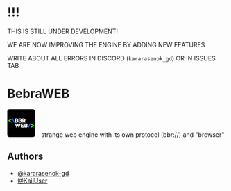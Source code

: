# !!!
THIS IS STILL UNDER DEVELOPMENT!

WE ARE NOW IMPROVING THE ENGINE BY ADDING NEW FEATURES

WRITE ABOUT ALL ERRORS IN DISCORD (`kararasenok_gd`) OR IN ISSUES TAB


# BebraWEB

 <img src="https://raw.githubusercontent.com/kararasenok-gd/bbrweb/main/bbrweb.png" alt="bbrweb" style="width: 64px"> - strange web engine with its own protocol (bbr://) and "browser"

## Authors

- [@kararasenok-gd](https://www.github.com/kararasenok-gd)
- [@KailUser](https://www.github.com/KailUser)

